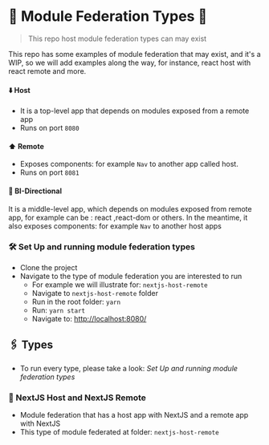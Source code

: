 # 🧰 Module Federation Types 🧰

> This repo host module federation types can may exist

This repo has some examples of module federation that may exist, and it's a WIP, so we will add examples along the way, for instance, react host with react remote and more.

#### ⬇️ Host
- It is a top-level app that depends on modules exposed from a remote app 
- Runs on port `8080`

#### ⬆️ Remote
- Exposes components: for example `Nav` to another app called host.
- Runs on port `8081`

#### 🔄 BI-Directional
It is a middle-level app, which depends on modules exposed from remote app, for example can be : react ,react-dom or others. In the meantime, it also exposes components: for example `Nav` to another host apps 

### 🛠️ Set Up and running module federation types
- Clone the project
- Navigate to the type of module federation you are interested to run
  - For example we will illustrate for: `nextjs-host-remote` 
  - Navigate to `nextjs-host-remote` folder
  - Run in the root folder: `yarn`
  - Run: `yarn start`
  - Navigate to: [http://localhost:8080/](http://localhost:8080/)



## 🖇️ Types
- To run every type, please take a look: *Set Up and running module federation types* 

### 💠 NextJS Host and NextJS Remote
-  Module federation that has a host app with NextJS and a remote app with NextJS
- This type of module federated at folder: `nextjs-host-remote`

